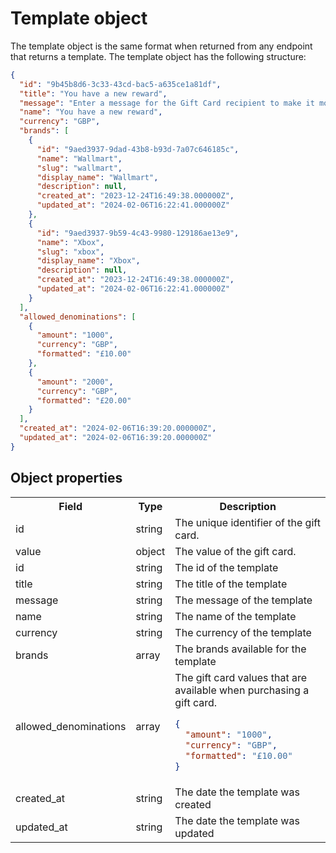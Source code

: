 # Template object

The template object is the same format when returned from any endpoint that returns a template. The template object
has the following structure:

<snippet id="template-object">

```json
{
  "id": "9b45b8d6-3c33-43cd-bac5-a635ce1a81df",
  "title": "You have a new reward",
  "message": "Enter a message for the Gift Card recipient to make it more personal!",
  "name": "You have a new reward",
  "currency": "GBP",
  "brands": [
    {
      "id": "9aed3937-9dad-43b8-b93d-7a07c646185c",
      "name": "Wallmart",
      "slug": "wallmart",
      "display_name": "Wallmart",
      "description": null,
      "created_at": "2023-12-24T16:49:38.000000Z",
      "updated_at": "2024-02-06T16:22:41.000000Z"
    },
    {
      "id": "9aed3937-9b59-4c43-9980-129186ae13e9",
      "name": "Xbox",
      "slug": "xbox",
      "display_name": "Xbox",
      "description": null,
      "created_at": "2023-12-24T16:49:38.000000Z",
      "updated_at": "2024-02-06T16:22:41.000000Z"
    }
  ],
  "allowed_denominations": [
    {
      "amount": "1000",
      "currency": "GBP",
      "formatted": "£10.00"
    },
    {
      "amount": "2000",
      "currency": "GBP",
      "formatted": "£20.00"
    }
  ],
  "created_at": "2024-02-06T16:39:20.000000Z",
  "updated_at": "2024-02-06T16:39:20.000000Z"
}
```

## Object properties

<table>
    <tr>
        <th>Field</th>
        <th>Type</th>
        <th>Description</th>
    </tr>
    <tr>
        <td>id</td>
        <td>string</td>
        <td>The unique identifier of the gift card.</td>
    </tr>
    <tr>
        <td>value</td>
        <td>object</td>
        <td>The value of the gift card.</td>
    </tr>
    <tr>
        <td>id</td>
        <td>string</td>
        <td>The id of the template</td>
</tr>
    <tr>
        <td>title</td>
        <td>string</td>
        <td>The title of the template</td>
</tr>
    <tr>
        <td>message</td>
        <td>string</td>
        <td>The message of the template</td>
</tr>
    <tr>
        <td>name</td>
        <td>string</td>
        <td>The name of the template</td>
</tr>
    <tr>
        <td>currency</td>
        <td>string</td>
        <td>The currency of the template</td>
</tr>
    <tr>
        <td>brands</td>
        <td>array</td>
        <td>The brands available for the template</td>
</tr>
    <tr id="allowed_denominations">
        <td>allowed_denominations</td>
        <td>array</td>
        <td>The gift card values that are available when purchasing a gift card.

```json
{
  "amount": "1000",
  "currency": "GBP",
  "formatted": "£10.00"
}
```

</td>
</tr>
    <tr>
        <td>created_at</td>
        <td>string</td>
        <td>The date the template was created</td>
</tr>
    <tr>
        <td>updated_at</td>
        <td>string</td>
        <td>The date the template was updated</td>
</tr>
</table>


</snippet>
